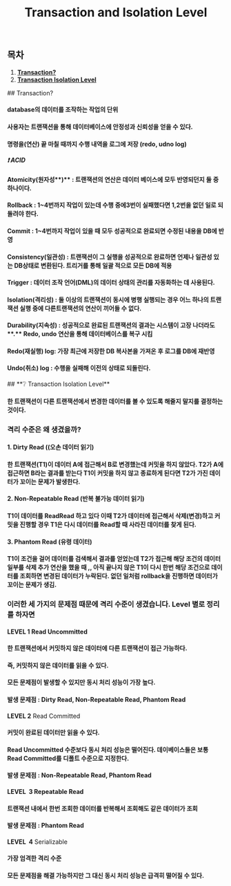 <div align="center">
    <br />
    <h1>
        Transaction and Isolation Level
    </h1>
</div>

<br />

## 목차

1. [**Transaction?**](#1)
2. [**Transaction Isolation Level**](#2)


<div id="1"></div>
## Transaction? 

#### database의 데이터를 조작하는 작업의 단위

#### 사용자는 트랜잭션을 통해 데이터베이스에 안정성과 신뢰성을 얻을 수 있다.

#### 명령을(연산) 끝 마칠 때까지 수행 내역을 로그에 저장 (redo, udno log)

_**❗ ACID**_

#### **Atomicity(원자성****)** : 트랜잭션의 연산은 데이터 베이스에 **모두 반영되던지** 둘 중 하나이다.

#### **Rollback** : 1~4번까지 작업이 있는데 수행 중에3번이 실패했다면 1,2번을 없던 일로 되돌려야 한다.

#### Commit : 1~4번까지 작업이 있을 때 모두 성공적으로 완료되면 수정된 내용을 DB에 반영

#### **Consistency**(일관성) : 트랜잭션이 그 실행을 **성공적으로 완료하면 언제나 일관성 있는 DB상태**로 변환된다. 트리거를 통해 일괄  적으로 모든 DB에 적용

#### **Trigger** : 데이터 조작 언어(DML)의 데이터 상태의 관리를 자동화하는 데 사용된다.

#### **Isolation**(격리성) : 둘 이상의 트랜잭션이 동시에 병행 실행되는 경우 어느 하나의 트랜잭션 실행 중에 다른트랜잭션의 연산이 끼어들 수 없다.

#### **Durability**(지속성) : 성공적으로 완료된 트랜잭션의 결과는 **시스템이  고장 나더라도****.** Redo, undo 연산을 통해 데이터베이스를 복구 시킴

#### **Redo(재실행) log**: 가장 최근에 저장한 DB 복사본을 가져온 후 로그를 DB에 재반영

#### **Undo(취소) log :** 수행을 실패해 이전의 상태로 되돌린다.

<div id="2"></div>
## **❔ Transaction Isolation Level**

#### 한 트랜잭션이 다른 트랜잭션에서 변경한 데이터를 볼 수 있도록 해줄지 말지를 결정하는 것이다.

### **격리 수준은 왜 생겼을까?**

#### 1\. **Dirty Read** ((오손 데이터 읽기)

#### 한 트랜잭션(T1)이 데이터 A에 접근해서 B로 변경했는데 커밋을 하지 않았다. T2가 A에 접근하면 B라는 결과를 받는다 T1이 커밋을 하지 않고 종료하게 된다면 T2가 가진 데이터가 꼬이는 문제가 발생한다.

#### 2\. **Non-Repeatable Read** (반복 불가능 데이터 읽기)

#### T1이 데이터를 ReadRead 하고 있다 이때 T2가 데이터에 접근해서 삭제(변경)하고 커밋을 진행할 경우 T1은 다시 데이터를 Read할 때 사라진 데이터를 찾게 된다.

#### 3\. **Phantom Read** (유령 데이터)

#### T1이  조건을 걸어 데이터를 검색해서 결과를 얻었는데 T2가 접근해 해당 조건의 데이터 일부를 삭제 추가 연산을 했을 때 ,, 아직 끝나지 않은 T1이 다시 한번 해당 조건으로 데이터를 조회하면 변경된 데이터가 누락된다. 없던 일처럼 rollback을 진행하면 데이터가 꼬이는 문제가 생김.

### 이러한 세 가지의 문제점 때문에 격리 수준이 생겼습니다. Level 별로 정리를 하자면

#### **LEVEL 1** Read Uncommitted

#### 한 트랜잭션에서 커밋하지 않은 데이터에 다른 트랜잭션이 접근 가능하다.

#### 즉, 커밋하지 않은 데이터를 읽을 수 있다.

#### 모든 문제점이 발생할 수 있지만 동시 처리 성능이 가장 높다.

#### 발생 문제점 : Dirty Read, Non-Repeatable Read, Phantom Read

####   
**LEVEL 2** Read Committed

#### 커밋이 완료된 데이터만 읽을 수 있다.

#### Read Uncommitted 수준보다 동시 처리 성능은 떨어진다. 데이베이스들은  보통 Read Committed를 디폴트 수준으로 지정한다.

#### 발생 문제점 : Non-Repeatable Read, Phantom Read  

#### **LEVEL  3** Repeatable Read

#### 트랜잭션 내에서 한번 조회한 데이터를 반복해서 조회해도 같은 데이터가 조회

#### 발생 문제점 : Phantom Read

####   
**LEVEL  4** Serializable

#### 가장 엄격한 격리 수준

#### 모든 문제점을 해결 가능하지만 그 대신 동시 처리 성능은 급격히 떨어질 수 있다.  
